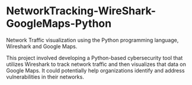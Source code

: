 # NetworkTracking-WireShark-GoogleMaps-Python
Network Traffic visualization using the Python programming language, Wireshark and Google Maps.

This project involved developing a Python-based cybersecurity tool that utilizes Wireshark to track network traffic and then visualizes that data on Google Maps. It could potentially help organizations identify and address vulnerabilities in their networks.
